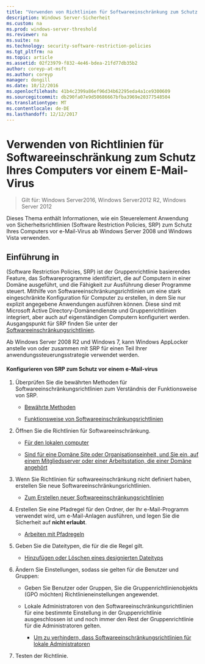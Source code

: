 ```yaml
---
title: "Verwenden von Richtlinien für Softwareeinschränkung zum Schutz Ihres Computers vor einem E-Mail-Virus"
description: Windows Server-Sicherheit
ms.custom: na
ms.prod: windows-server-threshold
ms.reviewer: na
ms.suite: na
ms.technology: security-software-restriction-policies
ms.tgt_pltfrm: na
ms.topic: article
ms.assetid: 02f23979-f832-4e46-bdea-21fd77db35b2
author: coreyp-at-msft
ms.author: coreyp
manager: dongill
ms.date: 10/12/2016
ms.openlocfilehash: 41b4c2399a86ef96d34b62295eda4a1ce9300609
ms.sourcegitcommit: db290fa07e9d50686667bfba3969e20377548504
ms.translationtype: MT
ms.contentlocale: de-DE
ms.lasthandoff: 12/12/2017
---
```

# <a name="use-software-restriction-policies-to-help-protect-your-computer-against-an-email-virus"></a>Verwenden von Richtlinien für Softwareeinschränkung zum Schutz Ihres Computers vor einem E-Mail-Virus

>Gilt für: Windows Server2016, Windows Server2012 R2, Windows Server 2012

Dieses Thema enthält Informationen, wie ein Steuerelement Anwendung von Sicherheitsrichtlinien (Software Restriction Policies, SRP) zum Schutz Ihres Computers vor e-Mail-Virus ab Windows Server 2008 und Windows Vista verwenden.

## <a name="introduction"></a>Einführung in
(Software Restriction Policies, SRP) ist der Gruppenrichtlinie basierendes Feature, das Softwareprogramme identifiziert, die auf Computern in einer Domäne ausgeführt, und die Fähigkeit zur Ausführung dieser Programme steuert. Mithilfe von Softwareeinschränkungsrichtlinien um eine stark eingeschränkte Konfiguration für Computer zu erstellen, in dem Sie nur explizit angegebene Anwendungen ausführen können. Diese sind mit Microsoft Active Directory-Domänendienste und Gruppenrichtlinien integriert, aber auch auf eigenständigen Computern konfiguriert werden. Ausgangspunkt für SRP finden Sie unter der [Softwareeinschränkungsrichtlinien](software-restriction-policies.md).

Ab Windows Server 2008 R2 und Windows 7, kann Windows AppLocker anstelle von oder zusammen mit SRP für einen Teil Ihrer anwendungssteuerungsstrategie verwendet werden. 

#### <a name="configure-srp-to-help-protect-against-an-e-mail-virus"></a>Konfigurieren von SRP zum Schutz vor einem e-Mail-virus

1.  Überprüfen Sie die bewährten Methoden für Softwareeinschränkungsrichtlinien zum Verständnis der Funktionsweise von SRP.

    -   [Bewährte Methoden](software-restriction-policies-technical-overview.md#BKMK_Best_Practices)

    -   [Funktionsweise von Softwareeinschränkungsrichtlinien](https://technet.microsoft.com/library/cc786941(v=WS.10).aspx)

2.  Öffnen Sie die Richtlinien für Softwareeinschränkung.

    -   [Für den lokalen computer](administer-software-restriction-policies.md#BKMK_1)

    -   [Sind für eine Domäne Site oder Organisationseinheit, und Sie ein, auf einem Mitgliedsserver oder einer Arbeitsstation, die einer Domäne angehört](administer-software-restriction-policies.md#BKMK_2)

3.  Wenn Sie Richtlinien für softwareeinschränkung nicht definiert haben, erstellen Sie neue Softwareeinschränkungsrichtlinien.

    -   [Zum Erstellen neuer Softwareeinschränkungsrichtlinien](administer-software-restriction-policies.md#BKMK_Create_SRP)

4.  Erstellen Sie eine Pfadregel für den Ordner, der Ihr e-Mail-Programm verwendet wird, um e-Mail-Anlagen ausführen, und legen Sie die Sicherheit auf **nicht erlaubt**.

    -   [Arbeiten mit Pfadregeln](work-with-software-restriction-policies-rules.md#BKMK_Path_Rules)

5.  Geben Sie die Dateitypen, die für die die Regel gilt.

    -   [Hinzufügen oder Löschen eines designierten Dateityps](administer-software-restriction-policies.md#BKMK_Add_Del)

6.  Ändern Sie Einstellungen, sodass sie gelten für die Benutzer und Gruppen:

    -   Geben Sie Benutzer oder Gruppen, Sie die Gruppenrichtlinienobjekts (GPO möchten) Richtlinieneinstellungen angewendet.

    -   Lokale Administratoren von den Softwareeinschränkungsrichtlinien für eine bestimmte Einstellung in der Gruppenrichtlinie ausgeschlossen ist und noch immer den Rest der Gruppenrichtlinie für die Administratoren gelten.

        -   [Um zu verhindern, dass Softwareeinschränkungsrichtlinien für lokale Administratoren](administer-software-restriction-policies.md#BKMK_Prevent_Admin)

7.  Testen der Richtlinie.


